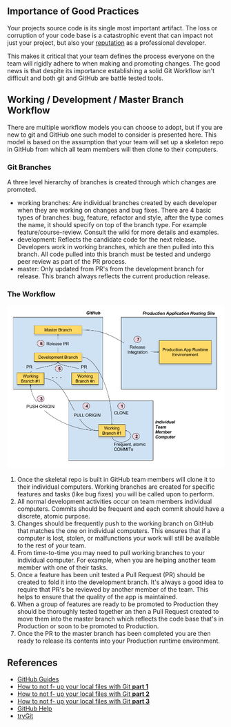 ## Importance of Good Practices

Your projects source code is its single most important artifact. The loss or corruption of your code base is a catastrophic event that can impact not just your project, but also your [reputation](https://about.gitlab.com/2017/02/01/gitlab-dot-com-database-incident/) as a professional developer. 

This makes it critical that your team defines the process everyone on the team will rigidly adhere to when making and promoting changes. The good news is that despite its importance establishing a solid Git Workflow isn't difficult and both git and GitHub are battle tested tools.

## Working / Development / Master Branch Workflow

There are multiple workflow models you can choose to adopt, but if you are new to git and GitHub one such model to consider is presented here. This model is based on the assumption that your team will set up a skeleton repo in GitHub from which all team members will then clone to their computers.

### Git Branches

A three level hierarchy of branches is created through which changes are promoted.

- working branches: Are individual branches created by each developer when
they are working on changes and bug fixes. There are 4 basic types of branches: 
bug, feature, refactor and style, after the type comes the name, it should 
specify on top of the branch type. For example feature/course-review. Consult
the wiki for more details and examples. 
- development: Reflects the candidate code for the next release. Developers
work in working branches, which are then pulled into this branch. All code
pulled into this branch must be tested and undergo peer review as part of the
PR process.
- master: Only updated from PR's from the development branch for release. This
branch always reflects the current production release.

### The Workflow

![Git Workflow](https://github.com/Chingu-cohorts/voyage-wiki/blob/development/images/Git%20Workflow.png)

1. Once the skeletal repo is built in GitHub team members will clone it to their individual computers. Working branches are created for specific features and tasks (like bug fixes) you will be called upon to perform.
2. All normal development activities occur on team members individual computers. Commits should be frequent and each commit should have a discrete, atomic purpose.
3. Changes should be frequently push to the working branch on GitHub that matches the one on individual computers. This ensures that if a computer is lost, stolen, or malfunctions your work will still be available to the rest of your team.
4. From time-to-time you may need to pull working branches to your individual computer. For example, when you are helping another team member with one of their tasks.
5. Once a feature has been unit tested a Pull Request (PR) should be created to fold it into the development branch. It's always a good idea to require that PR's be reviewed by another member of the team. This helps to ensure that the quality of the app is maintained.
6. When a group of features are ready to be promoted to Production they should be thoroughly tested together an then a Pull Request created to move them into the master branch which reflects the code base that's in Production or soon to be promoted to Production. 
7. Once the PR to the master branch has been completed you are then ready to release its contents into your Production runtime environment.

## References

- [GitHub Guides](https://guides.github.com/)
- [How to not f- up your local files with Git **part 1** ](https://medium.com/@francesco.agnoletto/how-to-not-f-up-your-local-files-with-git-part-1-e0756c88fd3c)
- [How to not f- up your local files with Git **part 2** ](https://medium.com/@francesco.agnoletto/how-to-not-f-up-your-local-files-with-git-part-2-fc4e243be02a)
- [How to not f- up your local files with Git **part 3** ](https://medium.com/chingu/how-to-not-f-up-your-local-files-with-git-part-3-bf03b27b6e64)
- [GitHub Help](https://help.github.com/)
- [tryGit](https://try.github.io/levels/1/challenges/1)
